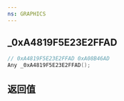 ```yaml
---
ns: GRAPHICS
---
```

## _0xA4819F5E23E2FFAD

```c
// 0xA4819F5E23E2FFAD 0xA08B46AD
Any _0xA4819F5E23E2FFAD();
```


## 返回值

